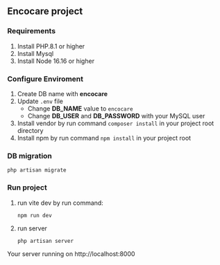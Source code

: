 ## Encocare project

### Requirements

1. Install PHP.8.1 or higher
2. Install Mysql
3. Install Node 16.16 or higher

### Configure Enviroment
1. Create DB name with **encocare**
2. Update `.env` file
	- Change **DB_NAME** value  to `encocare`
	- Change **DB_USER** and  **DB_PASSWORD** with your MySQL user
3. Install vendor by run command `composer install` in your project root directory 
4. Install npm by run command `npm install` in your project root 

### DB migration
	php artisan migrate

### Run project
1. run vite dev by run command:

    `npm run dev`
2. run server

    `php artisan server`

Your server running on http://localhost:8000
